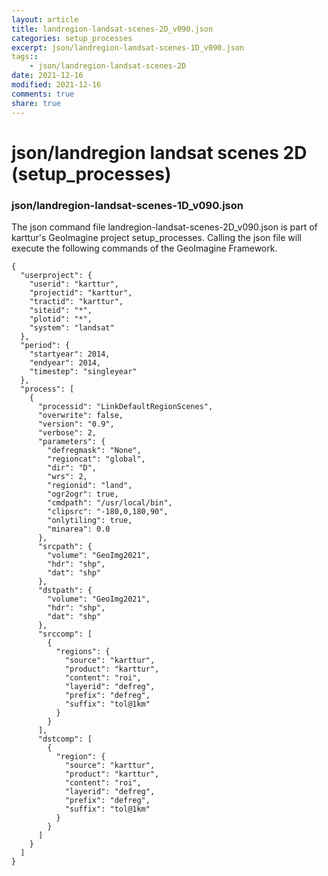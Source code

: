 ```yaml
---
layout: article
title: landregion-landsat-scenes-2D_v090.json
categories: setup_processes
excerpt: json/landregion-landsat-scenes-1D_v090.json
tags:: 
    - json/landregion-landsat-scenes-2D
date: 2021-12-16
modified: 2021-12-16
comments: true
share: true
---
```


# json/landregion landsat scenes 2D (setup_processes)

### json/landregion-landsat-scenes-1D_v090.json

The json command file <span class='file'>landregion-landsat-scenes-2D_v090.json</span> is part of karttur's GeoImagine project <span class='project'>setup_processes</span>. Calling the json file will execute the following commands of the GeoImagine Framework.

```
{
  "userproject": {
    "userid": "karttur",
    "projectid": "karttur",
    "tractid": "karttur",
    "siteid": "*",
    "plotid": "*",
    "system": "landsat"
  },
  "period": {
    "startyear": 2014,
    "endyear": 2014,
    "timestep": "singleyear"
  },
  "process": [
    {
      "processid": "LinkDefaultRegionScenes",
      "overwrite": false,
      "version": "0.9",
      "verbose": 2,
      "parameters": {
        "defregmask": "None",
        "regioncat": "global",
        "dir": "D",
        "wrs": 2,
        "regionid": "land",
        "ogr2ogr": true,
        "cmdpath": "/usr/local/bin",
        "clipsrc": "-180,0,180,90",
        "onlytiling": true,
        "minarea": 0.0
      },
      "srcpath": {
        "volume": "GeoImg2021",
        "hdr": "shp",
        "dat": "shp"
      },
      "dstpath": {
        "volume": "GeoImg2021",
        "hdr": "shp",
        "dat": "shp"
      },
      "srccomp": [
        {
          "regions": {
            "source": "karttur",
            "product": "karttur",
            "content": "roi",
            "layerid": "defreg",
            "prefix": "defreg",
            "suffix": "tol@1km"
          }
        }
      ],
      "dstcomp": [
        {
          "region": {
            "source": "karttur",
            "product": "karttur",
            "content": "roi",
            "layerid": "defreg",
            "prefix": "defreg",
            "suffix": "tol@1km"
          }
        }
      ]
    }
  ]
}
```
